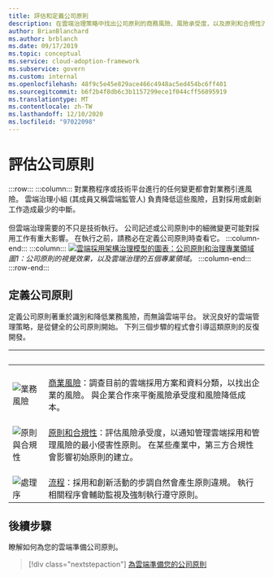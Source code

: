 ```yaml
---
title: 評估和定義公司原則
description: 在雲端治理策略中找出公司原則的商務風險、風險承受度，以及原則和合規性流程。
author: BrianBlanchard
ms.author: brblanch
ms.date: 09/17/2019
ms.topic: conceptual
ms.service: cloud-adoption-framework
ms.subservice: govern
ms.custom: internal
ms.openlocfilehash: 48f9c5e45e829ace466c4948ac5ed454bc6ff401
ms.sourcegitcommit: b6f2b4f8db6c3b1157299ece1f044cff56895919
ms.translationtype: MT
ms.contentlocale: zh-TW
ms.lasthandoff: 12/10/2020
ms.locfileid: "97022098"
---
```

# <a name="evaluate-corporate-policy"></a>評估公司原則

:::row:::
    :::column:::
        對業務程序或技術平台進行的任何變更都會對業務引進風險。 雲端治理小組 (其成員又稱雲端監管人) 負責降低這些風險，且對採用或創新工作造成最少的中斷。 <br><br> 但雲端治理需要的不只是技術執行。 公司記述或公司原則中的細微變更可能對採用工作有重大影響。 在執行之前，請務必在定義公司原則時查看它。
    :::column-end:::
    :::column:::
        [![雲端採用架構治理模型的圖表：公司原則和治理專業領域](../_images/operational-transformation-govern-thumbnail.png)](../_images/operational-transformation-govern-large.png#lightbox) <br> *圖1：公司原則的視覺效果，以及雲端治理的五個專業領域。*
    :::column-end:::
:::row-end:::

## <a name="define-corporate-policy"></a>定義公司原則

定義公司原則著重於識別和降低業務風險，而無論雲端平台。 狀況良好的雲端管理策略，是從健全的公司原則開始。 下列三個步驟的程式會引導這類原則的反復開發。

| <span title="圖示">&nbsp;</span> | <span title="描述">&nbsp;</span> |
|--|--|
| <br> ![業務風險](../_images/govern/business-risk.png) | <br> [商業風險](./policy-compliance/business-risk.md)：調查目前的雲端採用方案和資料分類，以找出企業的風險。 與企業合作來平衡風險承受度和風險降低成本。 |
| <br> ![原則與合規性](../_images/govern/corporate-policy.png) | <br> [原則和合規性](./policy-compliance/policy-definition.md)：評估風險承受度，以通知管理雲端採用和管理風險的最小侵害性原則。 在某些產業中，第三方合規性會影響初始原則的建立。 |
| <br> ![處理序](../_images/govern/enforcement.png) | <br> [流程](./policy-compliance/processes.md)：採用和創新活動的步調自然會產生原則違規。 執行相關程序會輔助監視及強制執行遵守原則。 |

## <a name="next-steps"></a>後續步驟

瞭解如何為您的雲端準備公司原則。

> [!div class="nextstepaction"]
> [為雲端準備您的公司原則](./policy-compliance/index.md)
